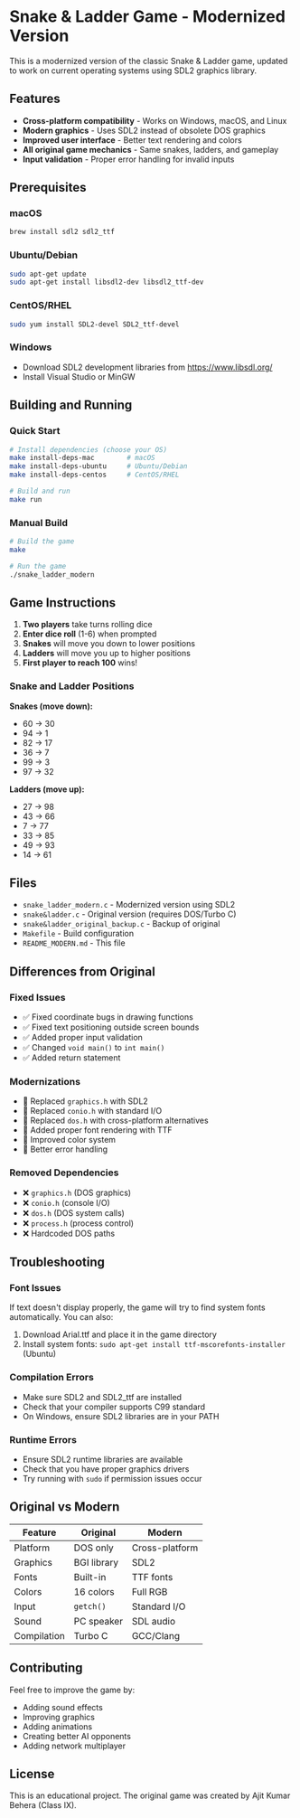 # Snake & Ladder Game - Modernized Version

This is a modernized version of the classic Snake & Ladder game, updated to work on current operating systems using SDL2 graphics library.

## Features

- **Cross-platform compatibility** - Works on Windows, macOS, and Linux
- **Modern graphics** - Uses SDL2 instead of obsolete DOS graphics
- **Improved user interface** - Better text rendering and colors
- **All original game mechanics** - Same snakes, ladders, and gameplay
- **Input validation** - Proper error handling for invalid inputs

## Prerequisites

### macOS
```bash
brew install sdl2 sdl2_ttf
```

### Ubuntu/Debian
```bash
sudo apt-get update
sudo apt-get install libsdl2-dev libsdl2_ttf-dev
```

### CentOS/RHEL
```bash
sudo yum install SDL2-devel SDL2_ttf-devel
```

### Windows
- Download SDL2 development libraries from https://www.libsdl.org/
- Install Visual Studio or MinGW

## Building and Running

### Quick Start
```bash
# Install dependencies (choose your OS)
make install-deps-mac        # macOS
make install-deps-ubuntu     # Ubuntu/Debian
make install-deps-centos     # CentOS/RHEL

# Build and run
make run
```

### Manual Build
```bash
# Build the game
make

# Run the game
./snake_ladder_modern
```

## Game Instructions

1. **Two players** take turns rolling dice
2. **Enter dice roll** (1-6) when prompted
3. **Snakes** will move you down to lower positions
4. **Ladders** will move you up to higher positions
5. **First player to reach 100** wins!

### Snake and Ladder Positions

**Snakes (move down):**
- 60 → 30
- 94 → 1
- 82 → 17
- 36 → 7
- 99 → 3
- 97 → 32

**Ladders (move up):**
- 27 → 98
- 43 → 66
- 7 → 77
- 33 → 85
- 49 → 93
- 14 → 61

## Files

- `snake_ladder_modern.c` - Modernized version using SDL2
- `snake&ladder.c` - Original version (requires DOS/Turbo C)
- `snake&ladder_original_backup.c` - Backup of original
- `Makefile` - Build configuration
- `README_MODERN.md` - This file

## Differences from Original

### Fixed Issues
- ✅ Fixed coordinate bugs in drawing functions
- ✅ Fixed text positioning outside screen bounds
- ✅ Added proper input validation
- ✅ Changed `void main()` to `int main()`
- ✅ Added return statement

### Modernizations
- 🔄 Replaced `graphics.h` with SDL2
- 🔄 Replaced `conio.h` with standard I/O
- 🔄 Replaced `dos.h` with cross-platform alternatives
- 🔄 Added proper font rendering with TTF
- 🔄 Improved color system
- 🔄 Better error handling

### Removed Dependencies
- ❌ `graphics.h` (DOS graphics)
- ❌ `conio.h` (console I/O)
- ❌ `dos.h` (DOS system calls)
- ❌ `process.h` (process control)
- ❌ Hardcoded DOS paths

## Troubleshooting

### Font Issues
If text doesn't display properly, the game will try to find system fonts automatically. You can also:
1. Download Arial.ttf and place it in the game directory
2. Install system fonts: `sudo apt-get install ttf-mscorefonts-installer` (Ubuntu)

### Compilation Errors
- Make sure SDL2 and SDL2_ttf are installed
- Check that your compiler supports C99 standard
- On Windows, ensure SDL2 libraries are in your PATH

### Runtime Errors
- Ensure SDL2 runtime libraries are available
- Check that you have proper graphics drivers
- Try running with `sudo` if permission issues occur

## Original vs Modern

| Feature | Original | Modern |
|---------|----------|--------|
| Platform | DOS only | Cross-platform |
| Graphics | BGI library | SDL2 |
| Fonts | Built-in | TTF fonts |
| Colors | 16 colors | Full RGB |
| Input | `getch()` | Standard I/O |
| Sound | PC speaker | SDL audio |
| Compilation | Turbo C | GCC/Clang |

## Contributing

Feel free to improve the game by:
- Adding sound effects
- Improving graphics
- Adding animations
- Creating better AI opponents
- Adding network multiplayer

## License

This is an educational project. The original game was created by Ajit Kumar Behera (Class IX).
